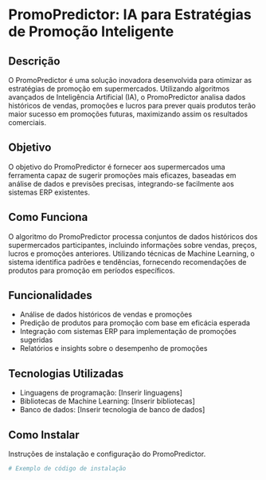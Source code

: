 # PromoPredictor: IA para Estratégias de Promoção Inteligente


## Descrição
O PromoPredictor é uma solução inovadora desenvolvida para otimizar as estratégias de promoção em supermercados. Utilizando algoritmos avançados de Inteligência Artificial (IA), o PromoPredictor analisa dados históricos de vendas, promoções e lucros para prever quais produtos terão maior sucesso em promoções futuras, maximizando assim os resultados comerciais.

## Objetivo
O objetivo do PromoPredictor é fornecer aos supermercados uma ferramenta capaz de sugerir promoções mais eficazes, baseadas em análise de dados e previsões precisas, integrando-se facilmente aos sistemas ERP existentes.

## Como Funciona
O algoritmo do PromoPredictor processa conjuntos de dados históricos dos supermercados participantes, incluindo informações sobre vendas, preços, lucros e promoções anteriores. Utilizando técnicas de Machine Learning, o sistema identifica padrões e tendências, fornecendo recomendações de produtos para promoção em períodos específicos.

## Funcionalidades
- Análise de dados históricos de vendas e promoções
- Predição de produtos para promoção com base em eficácia esperada
- Integração com sistemas ERP para implementação de promoções sugeridas
- Relatórios e insights sobre o desempenho de promoções

## Tecnologias Utilizadas
- Linguagens de programação: [Inserir linguagens]
- Bibliotecas de Machine Learning: [Inserir bibliotecas]
- Banco de dados: [Inserir tecnologia de banco de dados]

## Como Instalar
Instruções de instalação e configuração do PromoPredictor.

```bash
# Exemplo de código de instalação
